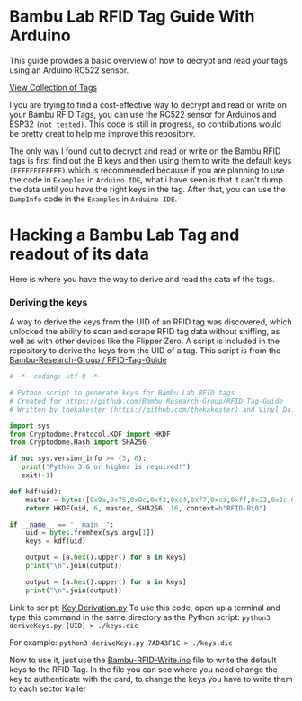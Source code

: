 # Bambu Lab RFID Tag Guide With Arduino
This guide provides a basic overview of how to decrypt and read your tags using an Arduino RC522 sensor.

[View Collection of Tags](https://github.com/queengooborg/Bambu-Lab-RFID-Library)

I you are trying to find a cost-effective way to decrypt and read or write on your Bambu RFID Tags, you can use the RC522 sensor for Arduinos and ESP32 `(not tested)`. This code is still in progress, so contributions would be pretty great to help me improve this repository.

The only way I found out to decrypt and read or write on the Bambu RFID tags is first find out the B keys and then using them to write the default keys `(FFFFFFFFFFFF)` which is recommended because if you are planning to use the code in `Examples` in `Arduino IDE`, what i have seen is that it can't dump the data until you have the right keys in the tag. After that, you can use the `DumpInfo` code in the `Examples` in `Arduino IDE`.



# Hacking a Bambu Lab Tag and readout of its data
Here is where you have the way to derive and read the data of the tags.
### Deriving the keys
A way to derive the keys from the UID of an RFID tag was discovered, which unlocked the ability to scan and scrape RFID tag data without sniffing, as well as with other devices like the Flipper Zero. A script is included in the repository to derive the keys from the UID of a tag. This script is from the [Bambu-Research-Group / RFID-Tag-Guide](https://github.com/Bambu-Research-Group/RFID-Tag-Guide)


````python
# -*- coding: utf-8 -*-

# Python script to generate keys for Bambu Lab RFID tags
# Created for https://github.com/Bambu-Research-Group/RFID-Tag-Guide
# Written by thekakester (https://github.com/thekakester) and Vinyl Da.i'gyu-Kazotetsu (www.queengoob.org), 2024

import sys
from Cryptodome.Protocol.KDF import HKDF
from Cryptodome.Hash import SHA256

if not sys.version_info >= (3, 6):
   print("Python 3.6 or higher is required!")
   exit(-1)

def kdf(uid):
    master = bytes([0x9a,0x75,0x9c,0xf2,0xc4,0xf7,0xca,0xff,0x22,0x2c,0xb9,0x76,0x9b,0x41,0xbc,0x96])
    return HKDF(uid, 6, master, SHA256, 16, context=b"RFID-B\0")

if __name__ == '__main__':
    uid = bytes.fromhex(sys.argv[1])
    keys = kdf(uid)

    output = [a.hex().upper() for a in keys]
    print("\n".join(output))

    output = [a.hex().upper() for a in keys]
    print("\n".join(output))
````

Link to script: [Key Derivation.py](deriveKey.py)
To use this code, open up a terminal and type this command in the same directory as the Python script: `python3 deriveKeys.py [UID] > ./keys.dic`

For example: `python3 deriveKeys.py 7AD43F1C > ./keys.dic`



Now to use it, just use the [Bambu-RFID-Write.ino](Bambu-RFID-Write.ino) file to write the default keys to the RFID Tag.
In the file you can see where you need change the key to authenticate with the card, to change the keys you have to write them to each sector trailer
